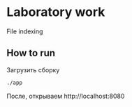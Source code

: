 # Laboratory work

File indexing

## How to run

Загрузить сборку

```bash
./app
```

После, открываем http://localhost:8080
